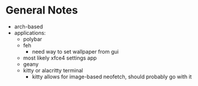 # General Notes

- arch-based
- applications:
    - polybar
    - feh
        - need way to set wallpaper from gui
    - most likely xfce4 settings app
    - geany
    - kitty or alacritty terminal
        - kitty allows for image-based neofetch, should probably go with it
    